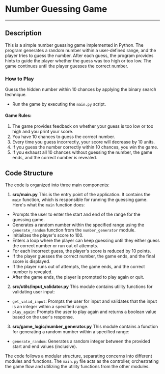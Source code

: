 # Number Guessing Game
---
## Description
This is a simple number guessing game implemented in Python. The program generates a random number within a user-defined range, and the player tries to guess the number. After each guess, the program provides hints to guide the player whether the guess was too high or too low. The game continues until the player guesses the correct number.

### How to Play
Guess the hidden number within 10 chances by applying the binary search technique.
- Run the game by executing the `main.py` script.

#### Game Rules:
1. The game provides feedback on whether your guess is too low or too high and you print your score.
2. You have 10 chances to guess the correct number.
3. Every time you guess incorrectly, your score will decrease by 10 units.
4. If you guess the number correctly within 10 chances, you win the game.
5. If you exhaust all 10 chances without guessing the number, the game ends, and the correct number is revealed.

## Code Structure

The code is organized into three main components:

1. **src/main.py**
This is the entry point of the application. It contains the `main` function, which is responsible for running the guessing game. Here's what the `main` function does:

- Prompts the user to enter the start and end of the range for the guessing game.
- Generates a random number within the specified range using the `generate_random` function from the `number_generator` module.
- Initializes the player's score to 100.
- Enters a loop where the player can keep guessing until they either guess the correct number or run out of attempts.
- For each incorrect guess, the player's score is reduced by 10 points.
- If the player guesses the correct number, the game ends, and the final score is displayed.
- If the player runs out of attempts, the game ends, and the correct number is revealed.
- After the game ends, the player is prompted to play again or quit.

2. **src/utils/input_validator.py**
This module contains utility functions for validating user input:

- `get_valid_input`: Prompts the user for input and validates that the input is an integer within a specified range.
- `play_again`: Prompts the user to play again and returns a boolean value based on the user's response.

3. **src/game_logic/number_generator.py**
This module contains a function for generating a random number within a specified range:

- `generate_random`: Generates a random integer between the provided start and end values (inclusive).

The code follows a modular structure, separating concerns into different modules and functions. The `main.py` file acts as the controller, orchestrating the game flow and utilizing the utility functions from the other modules.



